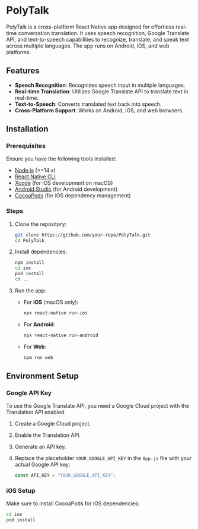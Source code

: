 # PolyTalk

PolyTalk is a cross-platform React Native app designed for effortless real-time conversation translation. It uses speech recognition, Google Translate API, and text-to-speech capabilities to recognize, translate, and speak text across multiple languages. The app runs on Android, iOS, and web platforms.

## Features

- **Speech Recognition**: Recognizes speech input in multiple languages.
- **Real-time Translation**: Utilizes Google Translate API to translate text in real-time.
- **Text-to-Speech**: Converts translated text back into speech.
- **Cross-Platform Support**: Works on Android, iOS, and web browsers.

## Installation

### Prerequisites

Ensure you have the following tools installed:

- [Node.js](https://nodejs.org/) (>=14.x)
- [React Native CLI](https://reactnative.dev/docs/environment-setup)
- [Xcode](https://developer.apple.com/xcode/) (for iOS development on macOS)
- [Android Studio](https://developer.android.com/studio) (for Android development)
- [CocoaPods](https://cocoapods.org/) (for iOS dependency management)

### Steps

1. Clone the repository:

    ```bash
    git clone https://github.com/your-repo/PolyTalk.git
    cd PolyTalk
    ```

2. Install dependencies:

    ```bash
    npm install
    cd ios
    pod install
    cd ..
    ```

3. Run the app:

   - For **iOS** (macOS only):
     ```bash
     npx react-native run-ios
     ```

   - For **Android**:
     ```bash
     npx react-native run-android
     ```

   - For **Web**:
     ```bash
     npm run web
     ```

## Environment Setup

### Google API Key

To use the Google Translate API, you need a Google Cloud project with the Translation API enabled.

1. Create a Google Cloud project.
2. Enable the Translation API.
3. Generate an API key.
4. Replace the placeholder `YOUR_GOOGLE_API_KEY` in the `App.js` file with your actual Google API key:

    ```javascript
    const API_KEY = "YOUR_GOOGLE_API_KEY";
    ```

### iOS Setup

Make sure to install CocoaPods for iOS dependencies:

```bash
cd ios
pod install
